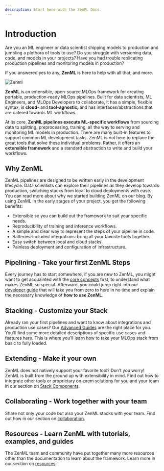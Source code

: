 ```yaml
---
description: Start here with the ZenML Docs.
---
```


# Introduction

Are you an ML engineer or data scientist shipping models to production and jumbling a plethora of tools to use?
Do you struggle with versioning data, code, and models in your projects?
Have you had trouble replicating production pipelines and monitoring models in production?

If you answered yes to any, **ZenML** is here to help with all that, and more. 

![Zenml](assets/oss-header.svg)

**ZenML** is an extensible, open-source MLOps framework for creating 
portable, production-ready MLOps pipelines. Built 
for data scientists, ML Engineers, and MLOps Developers to collaborate, 
it has a simple, flexible syntax, is **cloud-** and 
**tool-agnostic**, and has interfaces/abstractions that are catered towards 
ML workflows. 

At its core, **ZenML pipelines execute ML-specific workflows** from sourcing
data to splitting, preprocessing, training, all the way to serving and monitoring 
ML models in production. There are many built-in features to support
common ML development tasks. ZenML is not here to replace the great tools that
solve these individual problems. Rather, it offers an **extensible framework** and a
standard abstraction to write and build your workflows.

## Why ZenML

ZenML pipelines are designed to be written early in the development lifecycle. Data scientists can explore their pipelines as they develop towards production, switching stacks from local to cloud deployments with ease. You can read more about why we started building ZenML on our blog. By using ZenML in the early stages of your project, you get the following benefits:

+ Extensible so you can build out the framework to suit your specific needs.
+ Reproducibility of training and inference workflows.
+ A simple and clear way to represent the steps of your pipeline in code.
+ Batteries-included integrations: bring all your favorite tools together.
+ Easy switch between local and cloud stacks.
+ Painless deployment and configuration of infrastructure.


## **Pipelining** - Take your first ZenML Steps

Every journey has to start somewhere, if you are new to ZenML, you might want to
get acquainted with the [core concepts](core-concepts.md) first, 
to understand what makes ZenML so special. Afterward, you could jump right 
into our [developer guide](developer-guide/installation.md) that will 
take you from zero to hero in no time and explain the necessary knowledge of 
**how to use ZenML**.

## **Stacking** - Customize your Stack

Already ran your first pipelines and want to know about integrations and
production use cases? Our [Advanced Guides](advanced-guide/integrations.md) are the 
right place for you. You'll find some more detailed descriptions of specific
use cases and features here. This is where you'll learn how to take your 
MLOps stack from basic to fully loaded.

## **Extending** - Make it your own

ZenML does not natively support your favorite tool? Don't you worry! ZenML is 
built from the ground up with extensibility in mind. Find out how to integrate 
other tools or proprietary on-prem solutions for you and your team in our 
section on [Stack Components](advanced-guide/stacks-components-flavors.md). 

## **Collaborating** - Work together with your team

Share not only your code but also your ZenML stacks with your team. Find out how
in our section on [collaboration](collaborate/collaborate-with-zenml.md). 

## **Resources** - Learn ZenML with tutorials, examples, and guides

The ZenML team and community have put together many more resources other than the 
documentation to learn about the framework. Learn more in our section on [resources](resources/index.md).
